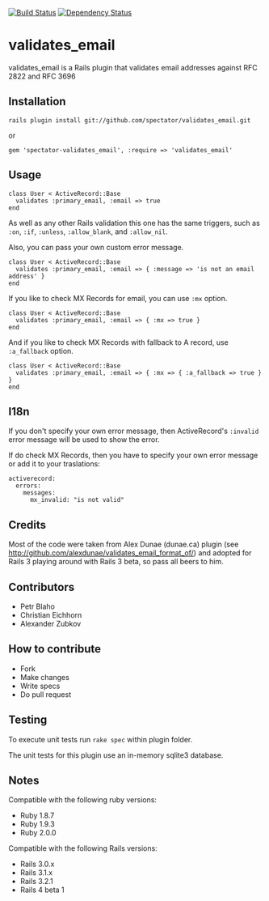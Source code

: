 [![Build
Status](https://secure.travis-ci.org/spectator/validates_email.png?branch=master)](http://travis-ci.org/spectator/validates_email)
[![Dependency
Status](https://gemnasium.com/spectator/validates_email.png?travis)](https://gemnasium.com/spectator/validates_email)

validates_email
===============

validates_email is a Rails plugin that validates email addresses against RFC 2822 and RFC 3696

Installation
------------

    rails plugin install git://github.com/spectator/validates_email.git

or

    gem 'spectator-validates_email', :require => 'validates_email'

Usage
-----

    class User < ActiveRecord::Base
      validates :primary_email, :email => true
    end

As well as any other Rails validation this one has the same triggers, such as `:on`, `:if`, `:unless`, `:allow_blank`, and `:allow_nil`.

Also, you can pass your own custom error message.

    class User < ActiveRecord::Base
      validates :primary_email, :email => { :message => 'is not an email address' }
    end

If you like to check MX Records for email, you can use `:mx` option.

    class User < ActiveRecord::Base
      validates :primary_email, :email => { :mx => true }
    end

And if you like to check MX Records with fallback to A record, use `:a_fallback` option.

    class User < ActiveRecord::Base
      validates :primary_email, :email => { :mx => { :a_fallback => true } }
    end

I18n
----

If you don't specify your own error message, then ActiveRecord's `:invalid` error message will be used to show the error.

If do check MX Records, then you have to specify your own error message or add it to your traslations:

    activerecord:
      errors:
        messages:
          mx_invalid: "is not valid"

Credits
-------

Most of the code were taken from Alex Dunae (dunae.ca) plugin (see http://github.com/alexdunae/validates_email_format_of/) and adopted for Rails 3 playing around with Rails 3 beta, so pass all beers to him.

Contributors
------------

* Petr Blaho
* Christian Eichhorn
* Alexander Zubkov

How to contribute
-----------------

* Fork
* Make changes
* Write specs
* Do pull request

Testing
-------

To execute unit tests run `rake spec` within plugin folder.

The unit tests for this plugin use an in-memory sqlite3 database.

Notes
-----

Compatible with the following ruby versions:

* Ruby 1.8.7
* Ruby 1.9.3
* Ruby 2.0.0

Compatible with the following Rails versions:

* Rails 3.0.x
* Rails 3.1.x
* Rails 3.2.1
* Rails 4 beta 1

